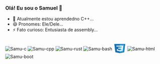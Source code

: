 ### Olá! Eu sou o Samuel 👋

- 🌱 Atualmente estou aprendedno C++...
- 😄 Pronomes: Ele/Dele...
- ⚡ Fato curioso: Entusiasta de assembly...

<div style="display: inline_block"><br>
  <img align="center" alt="Samu-c" height="30" width="40" src="https://cdn.jsdelivr.net/gh/devicons/devicon/icons/c/c-original.svg">
  <img align="center" alt="Samu-cpp" height="30" width="40" src="https://cdn.jsdelivr.net/gh/devicons/devicon/icons/cplusplus/cplusplus-original.svg">
  <img align="center" alt="Samu-rust" height="30" width="40" src="https://cdn.jsdelivr.net/gh/devicons/devicon/icons/rust/rust-plain.svg">
  <img align="center" alt="Samu-bash" height="30" width="40" src="https://cdn.jsdelivr.net/gh/devicons/devicon/icons/bash/bash-plain.svg">
  <img align="center" alt="Samu-CSS" height="30" width="40" src="https://raw.githubusercontent.com/devicons/devicon/master/icons/css3/css3-original.svg">
  <img align="center" alt="Samu-html" height="30" width="40" src="https://cdn.jsdelivr.net/gh/devicons/devicon/icons/html5/html5-original.svg">
  <img align="center" alt="Samu-boot" height="30" width="40" src="https://cdn.jsdelivr.net/gh/devicons/devicon/icons/bootstrap/bootstrap-plain.svg">
  
  </div>
